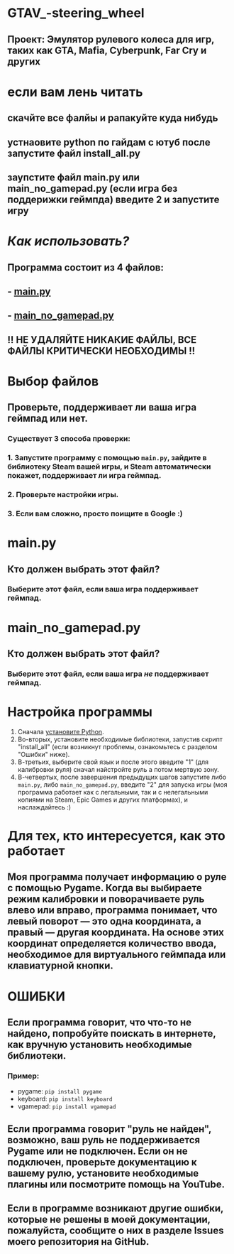 # GTAV_-steering_wheel
## Проект: Эмулятор рулевого колеса для игр, таких как GTA, Mafia, Cyberpunk, Far Cry и других

# если вам лень читать
## скачйте все фалйы и рапакуйте куда нибудь
## устнаовите python по гайдам с ютуб после запустите файл install_all.py
## заупстите файл main.py или main_no_gamepad.py (если игра без поддерижки геймпда) введите 2 и запустите игру

# *Как использовать?*
## Программа состоит из 4 файлов:
## - [main.py](https://github.com/Sergeiprogrammer/GTAV_-steering_wheel?tab=readme-ov-file#other-file-criticall-need-and-he-in-all-situation-must-be-installed)
## - [main_no_gamepad.py](https://github.com/Sergeiprogrammer/GTAV_-steering_wheel?tab=readme-ov-file#main_no_gamepadpy-1)  
## **!! НЕ УДАЛЯЙТЕ НИКАКИЕ ФАЙЛЫ, ВСЕ ФАЙЛЫ КРИТИЧЕСКИ НЕОБХОДИМЫ !!**

# Выбор файлов
## Проверьте, поддерживает ли ваша игра геймпад или нет.
### Существует 3 способа проверки:
### 1. Запустите программу с помощью `main.py`, зайдите в библиотеку Steam вашей игры, и Steam автоматически покажет, поддерживает ли игра геймпад.
### 2. Проверьте настройки игры.
### 3. Если вам сложно, просто поищите в Google :)

# main.py
## Кто должен выбрать этот файл?
### Выберите этот файл, если ваша игра поддерживает геймпад.

# main_no_gamepad.py
## Кто должен выбрать этот файл?
### Выберите этот файл, если ваша игра *не* поддерживает геймпад.

# Настройка программы
1. Сначала [установите Python](https://youtu.be/nU2Egc3Zx3Q?si=UKn9doIC49yTroGD).
2. Во-вторых, установите необходимые библиотеки, запустив скрипт "install_all" (если возникнут проблемы, ознакомьтесь с разделом "Ошибки" ниже).
3. В-третьих, выберите свой язык и после этого введите "1" (для калибровки руля) сначал найстройте руль а потом мертвую зону.
4. В-четвертых, после завершения предыдущих шагов запустите либо `main.py`, либо `main_no_gamepad.py`, введите "2" для запуска игры (моя программа работает как с легальными, так и с нелегальными копиями на Steam, Epic Games и других платформах), и наслаждайтесь :)

# Для тех, кто интересуется, как это работает
## Моя программа получает информацию о руле с помощью Pygame. Когда вы выбираете режим калибровки и поворачиваете руль влево или вправо, программа понимает, что левый поворот — это одна координата, а правый — другая координата. На основе этих координат определяется количество ввода, необходимое для виртуального геймпада или клавиатурной кнопки.

# ОШИБКИ

## Если программа говорит, что что-то не найдено, попробуйте поискать в интернете, как вручную установить необходимые библиотеки.
### Пример:
- pygame: `pip install pygame`
- keyboard: `pip install keyboard`
- vgamepad: `pip install vgamepad`

## Если программа говорит "руль не найден", возможно, ваш руль не поддерживается Pygame или не подключен. Если он не подключен, проверьте документацию к вашему рулю, установите необходимые плагины или посмотрите помощь на YouTube.

## Если в программе возникают другие ошибки, которые не решены в моей документации, пожалуйста, сообщите о них в разделе Issues моего репозитория на GitHub.

